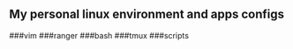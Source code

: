My personal linux environment and apps configs
-----------------------------


###vim
###ranger
###bash
###tmux
###scripts



